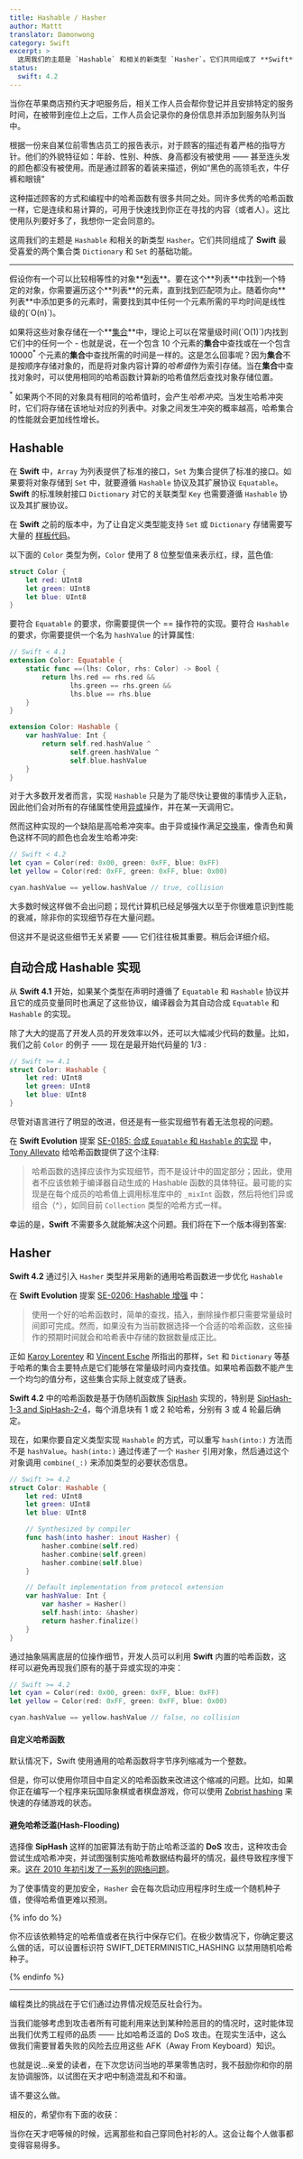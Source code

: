 ```yaml
---
title: Hashable / Hasher
author: Mattt
translator: Damonwong
category: Swift
excerpt: >
  这周我们的主题是 `Hashable` 和相关的新类型 `Hasher`。它们共同组成了 **Swift** 最受喜爱的两个集合类 `Dictionary` 和 `Set` 的基础功能。
status:
  swift: 4.2
---
```


<!--
When you make a Genius Bar reservation at an Apple Store,
you're instructed to show up at a particular time of day
and check in with the concierge.
After directing you to pull up a stool,
the concierge adds you to the queue
and makes a note about how to identify you.
-->
当你在苹果商店预约天才吧服务后，相关工作人员会帮你登记并且安排特定的服务时间，在被带到座位上之后，工作人员会记录你的身份信息并添加到服务队列当中。

<!--
According to anonymous reports from former retail employees,
there are strict guidelines about how customers can be described.
Nothing about their physical appearance is used:
age, gender, ethnicity, height --- not even hair color.
Instead, all customers are described by their clothing, as in
"Person with black turtleneck, jeans, and glasses".
-->
根据一份来自某位前零售店员工的报告表示，对于顾客的描述有着严格的指导方针。他们的外貌特征如：年龄、性别、种族、身高都没有被使用 —— 甚至连头发的颜色都没有被使用。而是通过顾客的着装来描述，例如“黑色的高领毛衣，牛仔裤和眼镜”

<!--
This practice of describing customers has a lot in common with
a hashing function in programming.
Like any good hashing function,
it's consistent and easy to compute,
and can be used to quickly find what (or who) you're looking for.
Much better than a queue, I think you'll agree!
-->
这种描述顾客的方式和编程中的哈希函数有很多共同之处。同许多优秀的哈希函数一样，它是连续和易计算的，可用于快速找到你正在寻找的内容（或者人）。这比使用队列要好多了，我想你一定会同意的。

<!--
Our topic this week is `Hashable`
and its new related type, `Hasher`.
Together, they comprise the functionality underlying two of Swift's
most beloved collection classes: `Dictionary` and `Set`.
-->
这周我们的主题是 `Hashable` 和相关的新类型 `Hasher`。它们共同组成了 **Swift** 最受喜爱的两个集合类 `Dictionary` 和 `Set` 的基础功能。

---

<!--
Let's say you have a
[**list**](<https://en.wikipedia.org/wiki/List_(abstract_data_type)>)
of objects that can be compared for equality with one another.
To find a particular object in that list,
you iterate all the elements until you find a match.
As you add more elements to the array,
the average amount of time necessary to find any one of them increases linearly
(`O(n)`).
-->
假设你有一个可以比较相等性的对象**[列表](https://en.wikipedia.org/wiki/List_(abstract_data_type))**。要在这个**列表**中找到一个特定的对象，你需要遍历这个**列表**的元素，直到找到匹配项为止。随着你向**列表**中添加更多的元素时，需要找到其中任何一个元素所需的平均时间是线性级的(`O(n)`)。

<!--
If you instead store those objects in a
[**set**](<https://en.wikipedia.org/wiki/Set_(abstract_data_type)>),
you can theoretically find any one of them in constant time (`O(1)`) ---
that is, a lookup on a set with 10 elements
takes the same amount of time as a lookup on a set with 10,000<sup>\*</sup>.
How does this work?
Instead of storing objects sequentially,
a set computes a <dfn>hash</dfn> as an index based on the contents of the object.
When you perform a lookup of an object in a set,
you use the same function to compute a new hash
and look for the object there.
-->
如果将这些对象存储在一个**[集合](https://en.wikipedia.org/wiki/Set_(abstract_data_type))**中，理论上可以在常量级时间(`O(1)`)内找到它们中的任何一个 - 也就是说，在一个包含 10 个元素的**集合**中查找或在一个包含 10000<sup>\*</sup> 个元素的**集合**中查找所需的时间是一样的。这是怎么回事呢？因为**集合**不是按顺序存储对象的，而是将对象内容计算的<dfn>哈希值</dfn>作为索引存储。当在**集合**中查找对象时，可以使用相同的哈希函数计算新的哈希值然后查找对象存储位置。

<!--
<sup>\*</sup> Two objects produce a <dfn>hash collision</dfn>
when they have the same hash value but aren't equal.
When a collision occurs on insertion,
they're stored in a list at that address.
The higher the rate of collision between objects,
the more linear the performance of a hash collection becomes.
-->
<sup>\*</sup> 如果两个不同的对象具有相同的哈希值时，会产生<dfn>哈希冲突</dfn>。当发生哈希冲突时，它们将存储在该地址对应的列表中。对象之间发生冲突的概率越高，哈希集合的性能就会更加线性增长。

<!--
## Hashable
-->
## Hashable

<!--
In Swift,
`Array` provides the standard interface for lists
and `Set` for sets.
In order for an object to be stored in a `Set`,
its type must conform to `Hashable` (and by extension, `Equatable`).
Swift's standard [map](https://en.wikipedia.org/wiki/Associative_array)
interface, `Dictionary` has a similar constraint on its associated `Key` type.
-->
在 **Swift** 中，`Array` 为列表提供了标准的接⼝，`Set` 为集合提供了标准的接⼝。如果要将对象存储到 `Set` 中，就要遵循 `Hashable` 协议及其扩展协议 `Equatable`。**Swift** 的标准映射接口 `Dictionary` 对它的关联类型 `Key` 也需要遵循 `Hashable` 协议及其扩展协议。

<!--
In previous versions of the language,
it took quite a bit of [boilerplate code](https://nshipster.com/swift-gyb/)
to satisfy the requirements for storing a custom type
in a `Set` or `Dictionary`.
-->
在 **Swift** 之前的版本中，为了让自定义类型能支持 `Set` 或 `Dictionary` 存储需要写⼤量的 [样板代码](https://nshipster.com/swift-gyb/)。

<!--
Consider the following `Color` type,
which represents a color using 8-bit values for red, green, and blue intensity:
-->
以下面的 `Color` 类型为例，`Color` 使⽤了 8 位整型值来表示红，绿，蓝色值:

```swift
struct Color {
    let red: UInt8
    let green: UInt8
    let blue: UInt8
}
```

<!--
To conform to `Equatable`,
you had to provide an implementation for the `==` operator.
To conform to `Hashable`,
you had to provide an implementation of the computed `hashValue` property:
-->
要符合 `Equatable` 的要求，你需要提供一个 == 操作符的实现。要符合 `Hashable` 的要求，你需要提供⼀个名为 `hashValue` 的计算属性:

```swift
// Swift < 4.1
extension Color: Equatable {
    static func ==(lhs: Color, rhs: Color) -> Bool {
        return lhs.red == rhs.red &&
               lhs.green == rhs.green &&
               lhs.blue == rhs.blue
    }
}

extension Color: Hashable {
    var hashValue: Int {
        return self.red.hashValue ^
               self.green.hashValue ^
               self.blue.hashValue
    }
}
```

<!--
For most developers,
implementing `Hashable` was a speed bump on the way to getting real work done,
so they'd simply
[`XOR`](https://en.wikipedia.org/wiki/Exclusive_or)
over all the stored properties and call it a day.
-->
对于大多数开发者⽽⾔，实现 `Hashable` 只是为了能尽快让要做的事情步入正轨，因此他们会对所有的存储属性使⽤[异或](https://en.wikipedia.org/wiki/Exclusive_or)操作，并在某一天调用它。

<!--
One downside to this approach
is its high rate of hash collisions.
Because XOR is
[commutative](https://en.wikipedia.org/wiki/Commutative_property),
colors as different as cyan and yellow produce a hash collision:
-->
然⽽这种实现的一个缺陷是高哈希冲突率。由于异或操作满⾜[交换率](https://en.wikipedia.org/wiki/Commutative_property)，像⻘色和⻩色这样不同的颜色也会发⽣哈希冲突:

```swift
// Swift < 4.2
let cyan = Color(red: 0x00, green: 0xFF, blue: 0xFF)
let yellow = Color(red: 0xFF, green: 0xFF, blue: 0x00)

cyan.hashValue == yellow.hashValue // true, collision
```

<!--
Most of the time,
this isn't a problem;
modern computers are so powerful that
you have to get a lot of implementation details wrong
in order to notice any decrease in performance.
-->
大多数时候这样做不会出问题；现代计算机已经足够强大以至于你很难意识到性能的衰减，除⾮你的实现细节存在⼤量问题。

<!--
But that's not to say that details don't matter ---
they often matter immensely.
More on that later.
-->
但这并不是说这些细节⽆关紧要 —— 它们往往极其重要。稍后会详细介绍。

<!--
## Automatic Synthesis of Hashable Conformance
-->
## 自动合成 Hashable 实现

<!--
As of Swift 4.1,
the compiler automatically synthesizes conformance to
the `Equatable` and `Hashable` protocols
for types that adopt these protocols in their declaration
if their members also conform to those protocols.
-->
从 **Swift 4.1** 开始，如果某个类型在声明时遵循了 `Equatable` 和 `Hashable` 协议并且它的成员变量同时也满足了这些协议，编译器会为其自动合成 `Equatable` 和 `Hashable` 的实现。

<!--
In addition to being a huge boost to developer productivity,
this can drastically reduce the size of a codebase.
For instance, our `Color` example from before ---
is now ⅓ of its original size:
-->
除了大大的提高了开发人员的开发效率以外，还可以大幅减少代码的数量。比如，我们之前 `Color` 的例子 —— 现在是最开始代码量的 1/3 :

```swift
// Swift >= 4.1
struct Color: Hashable {
    let red: UInt8
    let green: UInt8
    let blue: UInt8
}
```

<!--
Despite these unambiguous improvements to the language,
there was still a lingering question about some of the implementation details.
-->
尽管对语言进行了明显的改进，但还是有一些实现细节有着无法忽视的问题。

<!--
In his Swift Evolution proposal
[SE-0185: Synthesizing Equatable and Hashable conformance](https://github.com/apple/swift-evolution/blob/master/proposals/0185-synthesize-equatable-hashable.md),
[Tony Allevato](https://github.com/allevato) offered this note
about hashing functions:
-->
在 **Swift Evolution** 提案 [SE-0185: 合成 `Equatable` 和 `Hashable` 的实现](https://github.com/apple/swift-evolution/blob/master/proposals/0185-synthesize-equatable-hashable.md) 中， [Tony Allevato](https://github.com/allevato) 给哈希函数提供了这个注释: 

<!--
> The choice of hash function is left as an implementation detail,
> not a fixed part of the design;
> as such, users should not depend on specific characteristics of its behavior.
> The most likely implementation would call the standard library's
> `_mixInt` function on each member's hash value
> and then combine them with exclusive-or (`^`),
> which mirrors the way `Collection` types are hashed today.
-->
> 哈希函数的选择应该作为实现细节，而不是设计中的固定部分；因此，使用者不应该依赖于编译器自动生成的 Hashable 函数的具体特征。最可能的实现是在每个成员的哈希值上调用标准库中的 `_mixInt` 函数，然后将他们异或组合（^），如同目前 `Collection` 类型的哈希方式一样。

<!--
Fortunately, it didn't take long for Swift to settle on a hash function.
We got our answer in the very next release:
-->
幸运的是，**Swift** 不需要多久就能解决这个问题。我们将在下一个版本得到答案:

<!--
## Hasher
-->
## Hasher

<!--
Swift 4.2 refines `Hashable` even further
by introducing the `Hasher` type
and adopting a new universal hashing function.
-->
**Swift 4.2** 通过引入 `Hasher` 类型并采用新的通用哈希函数进一步优化 `Hashable`

<!--
From the Swift Evolution proposal,
[SE-0206: Hashable Enhancements](https://github.com/apple/swift-evolution/blob/master/proposals/0206-hashable-enhancements.md):
-->
在 **Swift Evolution** 提案 [SE-0206: Hashable 增强](https://github.com/apple/swift-evolution/blob/master/proposals/0206-hashable-enhancements.md) 中：

<!--
> With a good hash function, simple lookups,
> insertions and removals take constant time on average.
> However, when the hash function isn't carefully chosen to suit the data,
> the expected time of such operations can become proportional to
> the number of elements stored in the table.
-->
> 使用一个好的哈希函数时，简单的查找，插入，删除操作都只需要常量级时间即可完成。然而，如果没有为当前数据选择一个合适的哈希函数，这些操作的预期时间就会和哈希表中存储的数据数量成正比。

<!--
As [Karoy Lorentey](https://github.com/lorentey)
and [Vincent Esche](https://github.com/regexident) note,
the main draw of hash-based collections like `Set` and `Dictionary`
is their ability to look up values in constant time.
If the hash function doesn't produce an even distribution of values,
these collections effectively become linked lists.
-->
正如 [Karoy Lorentey](https://github.com/lorentey) 和 [Vincent Esche](https://github.com/regexident) 所指出的那样，`Set` 和 `Dictionary` 等基于哈希的集合主要特点是它们能够在常量级时间内查找值。如果哈希函数不能产生一个均匀的值分布，这些集合实际上就变成了链表。

<!--
Swift 4.2 implements hashing based on the
[SipHash](https://en.wikipedia.org/wiki/SipHash) family of pseudorandom functions,
specifically [SipHash-1-3 and SipHash-2-4](https://github.com/apple/swift/blob/master/stdlib/public/core/SipHash.swift),
with 1 or 2 rounds of hashing per message block
and 3 or 4 rounds of finalization, respectively.
-->
**Swift 4.2** 中的哈希函数是基于伪随机函数族 [SipHash](https://en.wikipedia.org/wiki/SipHash) 实现的，特别是 [SipHash-1-3 and SipHash-2-4](https://github.com/apple/swift/blob/master/stdlib/public/core/SipHash.swift)，每个消息块有 1 或 2 轮哈希，分别有 3 或 4 轮最后确定。

<!--
Now if you want to customize how your type implements `Hashable`,
you can override the `hash(into:)` method instead of `hashValue`.
The `hash(into:)` method passes a `Hasher` object by reference,
which you call `combine(_:)` on
to add the essential state information of your type.
-->
现在，如果你要自定义类型实现 `Hashable` 的方式，可以重写 `hash(into:)` 方法而不是 `hashValue`。`hash(into:)` 通过传递了一个 `Hasher` 引用对象，然后通过这个对象调用 `combine(_:)` 来添加类型的必要状态信息。

```swift
// Swift >= 4.2
struct Color: Hashable {
    let red: UInt8
    let green: UInt8
    let blue: UInt8

    // Synthesized by compiler
    func hash(into hasher: inout Hasher) {
        hasher.combine(self.red)
        hasher.combine(self.green)
        hasher.combine(self.blue)
    }

    // Default implementation from protocol extension
    var hashValue: Int {
        var hasher = Hasher()
        self.hash(into: &hasher)
        return hasher.finalize()
    }
}
```

<!--
By abstracting away low-level bit manipulation details,
developers automatically take advantage of Swift's built-in hashing function,
which has the extra benefit of not reproducing the collisions
we had with our original `XOR`-based implementation:
-->
通过抽象隔离底层的位操作细节，开发人员可以利用 **Swift** 内置的哈希函数，这样可以避免再现我们原有的基于异或实现的冲突：

```swift
// Swift >= 4.2
let cyan = Color(red: 0x00, green: 0xFF, blue: 0xFF)
let yellow = Color(red: 0xFF, green: 0xFF, blue: 0x00)

cyan.hashValue == yellow.hashValue // false, no collision
```

<!--
### Customizing Hash Function
-->
#### 自定义哈希函数

<!--
By default,
Swift uses a universal hash function that reduces
a sequence of bytes to a single integer.
-->
默认情况下，Swift 使用通用的哈希函数将字节序列缩减为一个整数。

<!--
However, you can improve on this by tailoring your hash function to your domain.
For example,
if you were writing a program to play a board game like chess or go,
you might implement [Zobrist hashing](https://en.wikipedia.org/wiki/Zobrist_hashing)
to quickly store the game state.
-->
但是，你可以使用你项目中自定义的哈希函数来改进这个缩减的问题。比如，如果你正在编写一个程序来玩国际象棋或者棋盘游戏，你可以使用 [Zobrist hashing](https://en.wikipedia.org/wiki/Zobrist_hashing) 来快速的存储游戏的状态。

<!--
### Guarding Against Hash-Flooding
-->
#### 避免哈希泛滥(Hash-Flooding)

<!--
Selecting a cryptographic algorithm like SipHash
helps protect against <dfn>hash-flooding DoS</dfn> attacks,
which deliberately try to generate hash collisions
in an attempt to enforce the worst case of hashing data structures
and cause a program to slow to a halt.
[This caused a bunch of problems for the web in the early 2010's.](https://arstechnica.com/information-technology/2011/12/huge-portions-of-web-vulnerable-to-hashing-denial-of-service-attack/)
-->
选择像 **SipHash** 这样的加密算法有助于防止哈希泛滥的 **DoS** 攻击，这种攻击会尝试生成哈希冲突，并试图强制实施哈希数据结构最坏的情况，最终导致程序慢下来。[这在 2010 年初引发了一系列的网络问题](https://arstechnica.com/information-technology/2011/12/huge-portions-of-web-vulnerable-to-hashing-denial-of-service-attack/)。

<!--
To make things even safer,
`Hasher` generates random seed values each time an app is launched,
to make hash values even less predictable.
-->
为了使事情变的更加安全，`Hasher` 会在每次启动应用程序时生成一个随机种子值，使得哈希值更难以预测。

<!--
{% info do %}

You shouldn't rely on specific hash values or save them across executions.
On the rare occasion that you would need deterministic behavior,
you can set the flag `SWIFT_DETERMINISTIC_HASHING`
to disable random hash seeds.

{% endinfo %}
-->
{% info do %}

你不应该依赖特定的哈希值或者在执行中保存它们。在极少数情况下，你确定要这么做的话，可以设置标识符 SWIFT_DETERMINISTIC_HASHING 以禁用随机哈希种子。

{% endinfo %}

---

<!--
The challenge of programming analogies
is they normalize antisocial behavior by way of edge cases.
-->
编程类比的挑战在于它们通过边界情况规范反社会行为。

<!--
We excel as software engineers when we can think through
all the ways that an attacker might leverage a particular behavior
to some sinister end --- as in the case of hash-flooding DoS attacks.
But by doing so,
we risk failing as humans when we apply that knowledge AFK.
-->
当我们能够考虑到攻击者所有可能利用来达到某种险恶目的的情况时，这时能体现出我们优秀工程师的品质 —— 比如哈希泛滥的 DoS 攻击。在现实生活中，这么做我们需要冒着失败的风险去应用这些 AFK（Away From Keyboard）知识。

<!--
That is to say...
I'm not in any way encouraging you, dear reader,
to coordinate outfits with your besties
the next time you visit your local Apple retailer
in an attempt to sow confusion and discord among Geniuses.
-->
也就是说...亲爱的读者，在下次您访问当地的苹果零售店时，我不鼓励你和你的朋友协调服饰，以试图在天才吧中制造混乱和不和谐。

<!--
Please don't.
-->
请不要这么做。

<!--
Instead, please let your takeaway be this:
-->
相反的，希望你有下面的收获：

<!--
If you're waiting at the Genius Bar,
stay away from anyone wearing the same color shirt as you.
It'll make things a lot easier for everyone.
-->
当你在天才吧等候的时候，远离那些和自己穿同色衬衫的人。这会让每个人做事都变得容易得多。
